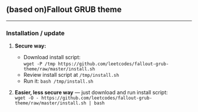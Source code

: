 ## (based on)Fallout GRUB theme

---

### Installation / update

1. **Secure way:**
    - Download install script:  
    `wget -P /tmp https://github.com/leetcodes/fallout-grub-theme/raw/master/install.sh`
    - Review install script at `/tmp/install.sh`
    - Run it: `bash /tmp/install.sh`

2. **Easier, less secure way** — just download and run install script:  
    `wget -O - https://github.com/leetcodes/fallout-grub-theme/raw/master/install.sh | bash`


